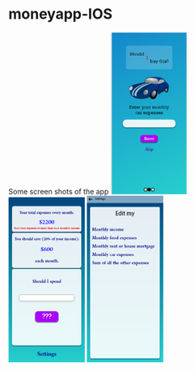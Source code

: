 # moneyapp-IOS
Some screen shots of the app
<img src="preview1.PNG" width="30%">
<img src="preview2.PNG" width="30%">
<img src="preview3.PNG" width="30%">
